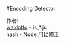 #Encoding Detector

作者:  
[waidotto](https://github.com/waidotto) - is_*.js  
[nash](https://github.com/nash716) - Node 用に修正